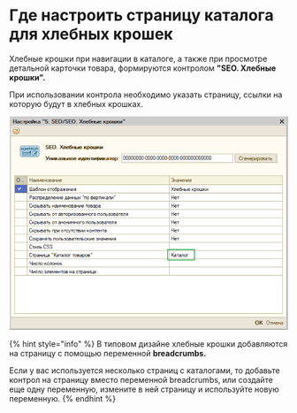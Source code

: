 # Где настроить страницу каталога для хлебных крошек

Хлебные крошки при навигации в каталоге, а также при просмотре детальной карточки товара, формируются контролом **"SEO. Хлебные крошки".**

При использовании контрола необходимо указать страницу, ссылки на которую будут в хлебных крошках.

![](../.gitbook/assets/image%20%2810%29.png)

{% hint style="info" %}
В типовом дизайне хлебные крошки добавляются на страницу с помощью переменной **breadcrumbs.** 

Если у вас используется несколько страниц с каталогами, то добавьте контрол на страницу вместо переменной breadcrumbs, или создайте еще одну переменную, измените в ней страницу и используйте новую переменную.
{% endhint %}

